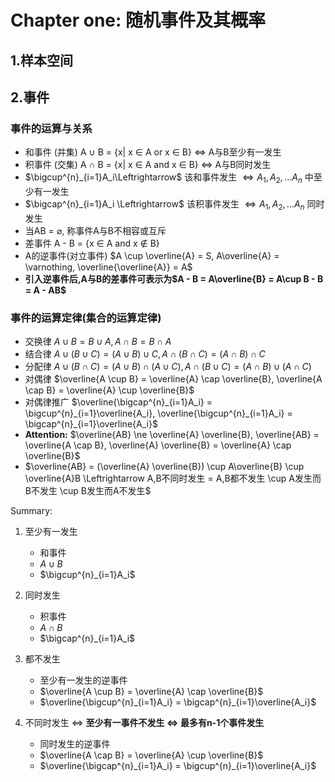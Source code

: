 # Chapter one: 随机事件及其概率
## 1.样本空间
## 2.事件
### 事件的运算与关系
* 和事件 (并集) A $\cup$ B = {x| x $\in$ A or x  $\in$ B} $\Leftrightarrow$ A与B至少有一发生
* 积事件 (交集) A $\cap$ B = {x| x  $\in$ A and x  $\in$ B} $\Leftrightarrow$ A与B同时发生
* $\bigcup^{n}_{i=1}A_i\Leftrightarrow$ 该和事件发生 $\Leftrightarrow A_1,A_2,...A_n$ 中至少有一发生
* $\bigcap^{n}_{i=1}A_i \Leftrightarrow$ 该积事件发生 $\Leftrightarrow A_1,A_2,...A_n$ 同时发生
* 当AB = $\varnothing$, 称事件A与B不相容或互斥
* 差事件 A - B = {x $\in$ A and x $\notin$ B}
* A的逆事件(对立事件) $A \cup \overline{A} = S, A\overline{A} = \varnothing, \overline{\overline{A}} = A$
* **引入逆事件后,A与B的差事件可表示为$A - B = A\overline{B} = A\cup B - B = A - AB$**

### 事件的运算定律(集合的运算定律)
* 交换律 $A \cup B = B \cup A, A \cap B = B \cap A$
* 结合律 $A \cup (B \cup C) = (A \cup B) \cup C, A \cap (B \cap C) = (A \cap B) \cap C$
* 分配律 $A \cup (B \cap C) = (A \cup B) \cap (A \cup C), A \cap (B \cup C) = (A \cap B) \cup (A \cap C)$
* 对偶律 $\overline{A \cup B} = \overline{A} \cap \overline{B}, \overline{A \cap B} = \overline{A} \cup \overline{B}$
* 对偶律推广 $\overline{\bigcap^{n}_{i=1}A_i} = \bigcup^{n}_{i=1}\overline{A_i}, \overline{\bigcup^{n}_{i=1}A_i} = \bigcap^{n}_{i=1}\overline{A_i}$
* __Attention:__ $\overline{AB} \ne \overline{A} \overline{B}, \overline{AB} = \overline{A \cap B}, \overline{A} \overline{B} = \overline{A} \cap \overline{B}$
* $\overline{AB} = (\overline{A} \overline{B}) \cup A\overline{B} \cup \overline{A}B \Leftrightarrow A,B不同时发生 = A,B都不发生 \cup A发生而B不发生 \cup B发生而A不发生$

Summary:
1. 至少有一发生
    * 和事件
    * $A \cup B$
    * $\bigcup^{n}_{i=1}A_i$

2. 同时发生
    * 积事件
    * $A \cap B$
    * $\bigcap^{n}_{i=1}A_i$

3. 都不发生
    * 至少有一发生的逆事件
    * $\overline{A \cup B} = \overline{A} \cap \overline{B}$
    * $\overline{\bigcup^{n}_{i=1}A_i} = \bigcap^{n}_{i=1}\overline{A_i}$

4. 不同时发生 $\Leftrightarrow$ __至少有一事件不发生 $\Leftrightarrow$ 最多有n-1个事件发生__
    * 同时发生的逆事件
    * $\overline{A \cap B} = \overline{A} \cup \overline{B}$
    * $\overline{\bigcap^{n}_{i=1}A_i} = \bigcup^{n}_{i=1}\overline{A_i}$

